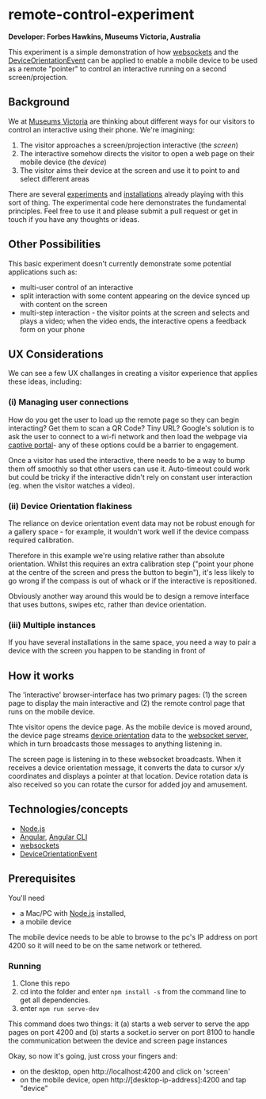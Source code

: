 # remote-control-experiment


**Developer: Forbes Hawkins, Museums Victoria, Australia**

This experiment is a simple demonstration of how [websockets](https://developer.mozilla.org/en-US/docs/Web/API/WebSockets_API) and the [DeviceOrientationEvent](https://developer.mozilla.org/en-US/docs/Web/Events/deviceorientation) can be applied to enable a mobile device to be used as a remote "pointer" to control an interactive running on a second screen/projection.

## Background

We at [Museums Victoria](https://museumsvictoria.com.au/) are thinking about different ways for our visitors to control an interactive using their phone. We're imagining:

1.  The visitor approaches a screen/projection interactive (the *screen*)
2.  The interactive somehow directs the visitor to open a web page on their mobile device (the *device*)
3.  The visitor aims their device at the screen and use it to point to and select different areas

There are several [experiments](https://www.awwwards.com/6-examples-of-desktop-sites-synced-with-mobile-devices.html) and [installations](https://www.theguardian.com/culture/2017/aug/08/british-museum-first-to-showcase-interactive-display-with-wifi-link) already playing with this sort of thing. The experimental code here demonstrates the fundamental principles. Feel free to use it and please submit a pull request or get in touch if you have any thoughts or ideas.

## Other Possibilities

This basic experiment doesn't currently demonstrate some potential applications such as:

- multi-user control of an interactive
- split interaction with some content appearing on the device synced up with content on the screen 
- multi-step interaction - the visitor points at the screen and selects and plays a video; when the video ends, the interactive opens a feedback form on your phone

## UX Considerations

We can see a few UX challanges in creating a visitor experience that applies these ideas, including:

### (i) Managing user connections 
How do you get the user to load up the remote page so they can begin interacting? Get them to scan a QR Code? Tiny URL? Google's solution is to ask  the user to connect to a wi-fi network and then load the webpage via [captive portal](https://en.wikipedia.org/wiki/Captive_portal)- any of these options could be a barrier to engagement.

Once a visitor has used the interactive, there needs to be a way to bump them off smoothly so that other users can use it. Auto-timeout could work but could be tricky if the interactive didn't rely on constant user interaction (eg. when the visitor watches a video).

### (ii) Device Orientation flakiness
The reliance on device orientation event data may not be robust enough for a gallery space - for example, it wouldn't work well if the device compass required calibration.

Therefore in this example we're using relative rather than absolute orientation. Whilst this requires an extra calibration step ("point your phone at the centre of the screen and press the button to begin"), it's less likely to go wrong if the compass is out of whack or if the interactive is repositioned.

Obviously another way around this would be to design a remove interface that uses buttons, swipes etc, rather than device orientation.

### (iii) Multiple instances
If you have several installations in the same space, you need a way to pair a device with the screen you happen to be standing in front of

## How it works
The 'interactive' browser-interface has two primary pages: (1) the screen page to display the main interactive and (2) the remote control page that runs on the mobile device.

Thte visitor opens the device page. As the mobile device is moved around, the device page streams [device orientation](https://developer.mozilla.org/en-US/docs/Web/API/Detecting_device_orientation) data to the [websocket server](https://developer.mozilla.org/en-US/docs/Web/API/WebSockets_API), which in turn broadcasts those messages to anything listening in.

The screen page is listening in to these websocket broadcasts. When it receives a device orientation message, it converts the data to cursor x/y coordinates and displays a pointer at that location. Device rotation data is also received so you can rotate the cursor for added joy and amusement.

## Technologies/concepts

- [Node.js](https://nodejs.org/en/)
- [Angular](https://angular.io/), [Angular CLI](https://cli.angular.io/)
- [websockets](https://developer.mozilla.org/en-US/docs/Web/API/WebSockets_API)
- [DeviceOrientationEvent](https://developer.mozilla.org/en-US/docs/Web/Events/deviceorientation) 

## Prerequisites
You'll need
- a Mac/PC with [Node.js](https://nodejs.org/en/) installed,
- a mobile device

The mobile device needs to be able to browse to the pc's IP address on port 4200 so it will need to be on the same network or tethered.

### Running
1. Clone this repo
2. cd into the folder and enter `npm install -s` from the command line to get all dependencies.
3. enter `npm run serve-dev`

This command does two things: it (a) starts a web server to serve the app pages on port 4200 and (b) starts a socket.io server on port 8100 to handle the communication between the device and screen page instances

Okay, so now it's going, just cross your fingers and: 
- on the desktop, open http://localhost:4200 and click on 'screen'
- on the mobile device, open http://[desktop-ip-address]:4200 and tap "device"